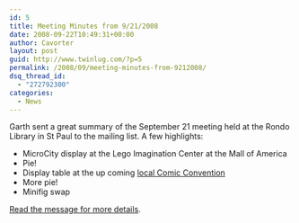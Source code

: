 ```yaml
---
id: 5
title: Meeting Minutes from 9/21/2008
date: 2008-09-22T10:49:31+00:00
author: Cavorter
layout: post
guid: http://www.twinlug.com/?p=5
permalink: /2008/09/meeting-minutes-from-9212008/
dsq_thread_id:
  - "272792300"
categories:
  - News
---
```

Garth sent a great summary of the September 21 meeting held at the Rondo Library in St Paul to the mailing list. A few highlights: 

  * MicroCity display at the Lego Imagination Center at the Mall of America
  * Pie!
  * Display table at the up coming [local Comic Convention](http://fallcon.mncba.com/)
  * More pie!
  * Minifig swap

<a href="http://groups.yahoo.com/group/TwinLUG/message/751" target="_blank">Read the message for more details</a>.